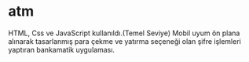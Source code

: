 # atm
HTML, Css ve JavaScript kullanıldı.(Temel Seviye)
Mobil uyum ön plana alınarak tasarlanmış para çekme ve yatırma seçeneği olan şifre işlemleri yaptıran bankamatik uygulaması.
